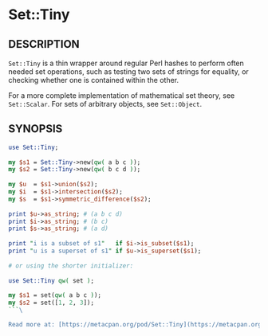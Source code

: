 # Set::Tiny

## DESCRIPTION

`Set::Tiny` is a thin wrapper around regular Perl hashes to perform often needed set operations, such as testing two sets of strings for equality, or checking whether one is contained within the other.

For a more complete implementation of mathematical set theory, see `Set::Scalar`. For sets of arbitrary objects, see `Set::Object`.

## SYNOPSIS

```perl
use Set::Tiny;
 
my $s1 = Set::Tiny->new(qw( a b c ));
my $s2 = Set::Tiny->new(qw( b c d ));
 
my $u  = $s1->union($s2);
my $i  = $s1->intersection($s2);
my $s  = $s1->symmetric_difference($s2);
 
print $u->as_string; # (a b c d)
print $i->as_string; # (b c)
print $s->as_string; # (a d)
 
print "i is a subset of s1"   if $i->is_subset($s1);
print "u is a superset of s1" if $u->is_superset($s1);
 
# or using the shorter initializer:
 
use Set::Tiny qw( set );
 
my $s1 = set(qw( a b c ));
my $s2 = set([1, 2, 3]);
```\

Read more at: [https://metacpan.org/pod/Set::Tiny](https://metacpan.org/pod/Set::Tiny)
